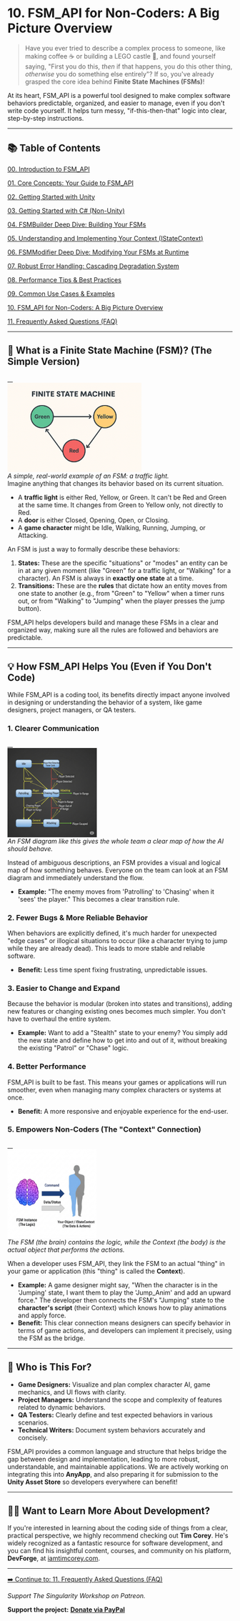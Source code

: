 # 10\. FSM\_API for Non-Coders: A Big Picture Overview

> Have you ever tried to describe a complex process to someone, like making coffee ☕ or building a LEGO castle 🏰, and found yourself saying, "First you do this, *then* if that happens, you do this other thing, *otherwise* you do something else entirely"? If so, you've already grasped the core idea behind **Finite State Machines (FSMs)**\!

At its heart, FSM\_API is a powerful tool designed to make complex software behaviors predictable, organized, and easier to manage, even if you don't write code yourself. It helps turn messy, "if-this-then-that" logic into clear, step-by-step instructions.

-----

## 📚 Table of Contents

[00. Introduction to FSM_API](00_Introduction.md)

[01. Core Concepts: Your Guide to FSM_API](01_Core_Concepts.md)

[02. Getting Started with Unity](02_Getting_Started_Unity.md)

[03. Getting Started with C# (Non-Unity)](03_Getting_Started_CSharp.md)

[04. FSMBuilder Deep Dive: Building Your FSMs](04_FSM_Builder_Deep_Dive.md)

[05. Understanding and Implementing Your Context (IStateContext)](05_Context_Implementation.md)

[06. FSMModifier Deep Dive: Modifying Your FSMs at Runtime](06_FSM_Modifier_Deep_Dive.md)

[07. Robust Error Handling: Cascading Degradation System](07_Error_Handling.md)

[08. Performance Tips & Best Practices](08_Performance_Tips.md)

[09. Common Use Cases & Examples](09_Common_Use_Cases.md)

[10. FSM_API for Non-Coders: A Big Picture Overview](10_Non_Coder_Overview.md)

[11. Frequently Asked Questions (FAQ)](11_FAQ.md)

-----

## 🤖 What is a Finite State Machine (FSM)? (The Simple Version)


<a href="Visuals/TrafficLightFSM.png" target="_blank">
    <img src="Visuals/TrafficLightFSM.png" alt="A state machine diagram of a traffic light." height="200" style="display: block;">
</a>
<em>A simple, real-world example of an FSM: a traffic light.</em>
<br>
Imagine anything that changes its behavior based on its current situation.

  * A **traffic light** is either Red, Yellow, or Green. It can't be Red and Green at the same time. It changes from Green to Yellow only, not directly to Red.
  * A **door** is either Closed, Opening, Open, or Closing.
  * A **game character** might be Idle, Walking, Running, Jumping, or Attacking.

An FSM is just a way to formally describe these behaviors:

1.  **States:** These are the specific "situations" or "modes" an entity can be in at any given moment (like "Green" for a traffic light, or "Walking" for a character). An FSM is always in **exactly one state** at a time.
2.  **Transitions:** These are the **rules** that dictate how an entity moves from one state to another (e.g., from "Green" to "Yellow" when a timer runs out, or from "Walking" to "Jumping" when the player presses the jump button).

FSM\_API helps developers build and manage these FSMs in a clear and organized way, making sure all the rules are followed and behaviors are predictable.

-----

## 💡 How FSM\_API Helps You (Even if You Don't Code)

While FSM\_API is a coding tool, its benefits directly impact anyone involved in designing or understanding the behavior of a system, like game designers, project managers, or QA testers.

### 1\. **Clearer Communication**

<a href="Visuals/Character_AI_FSM.png" target="_blank">
    <img src="Visuals/Character_AI_FSM.png" alt="A flowchart of an enemy AI, showing states like Patrolling and Chasing." height="200" style="display: block;">
</a>
<em>An FSM diagram like this gives the whole team a clear map of how the AI should behave.</em>
<br>

Instead of ambiguous descriptions, an FSM provides a visual and logical map of how something behaves. Everyone on the team can look at an FSM diagram and immediately understand the flow.

  * **Example:** "The enemy moves from 'Patrolling' to 'Chasing' when it 'sees' the player." This becomes a clear transition rule.

### 2\. **Fewer Bugs & More Reliable Behavior**

When behaviors are explicitly defined, it's much harder for unexpected "edge cases" or illogical situations to occur (like a character trying to jump while they are already dead). This leads to more stable and reliable software.

  * **Benefit:** Less time spent fixing frustrating, unpredictable issues.

### 3\. **Easier to Change and Expand**

Because the behavior is modular (broken into states and transitions), adding new features or changing existing ones becomes much simpler. You don't have to overhaul the entire system.

  * **Example:** Want to add a "Stealth" state to your enemy? You simply add the new state and define how to get into and out of it, without breaking the existing "Patrol" or "Chase" logic.

### 4\. **Better Performance**

FSM\_API is built to be fast. This means your games or applications will run smoother, even when managing many complex characters or systems at once.

  * **Benefit:** A more responsive and enjoyable experience for the end-user.

### 5\. **Empowers Non-Coders (The "Context" Connection)**

<a href="Visuals/FSM_Context_Relationship.png" target="_blank">
    <img src="Visuals/FSM_Context_Relationship.png" alt="A diagram showing the FSM as a brain controlling the game object as a body." height="200" style="display: block;">
</a>
<em>The FSM (the brain) contains the logic, while the Context (the body) is the actual object that performs the actions.</em>

When a developer uses FSM\_API, they link the FSM to an actual "thing" in your game or application (this "thing" is called the **Context**).

  * **Example:** A game designer might say, "When the character is in the 'Jumping' state, I want them to play the 'Jump\_Anim' and add an upward force." The developer then connects the FSM's "Jumping" state to the **character's script** (their Context) which knows how to play animations and apply force.
  * **Benefit:** This clear connection means designers can specify behavior in terms of game actions, and developers can implement it precisely, using the FSM as the bridge.

-----

## 🎯 Who is This For?

  * **Game Designers:** Visualize and plan complex character AI, game mechanics, and UI flows with clarity.
  * **Project Managers:** Understand the scope and complexity of features related to dynamic behaviors.
  * **QA Testers:** Clearly define and test expected behaviors in various scenarios.
  * **Technical Writers:** Document system behaviors accurately and concisely.

FSM\_API provides a common language and structure that helps bridge the gap between design and implementation, leading to more robust, understandable, and maintainable applications. We are actively working on integrating this into **AnyApp**, and also preparing it for submission to the **Unity Asset Store** so developers everywhere can benefit\!

-----

## 👨‍💻 Want to Learn More About Development?

If you're interested in learning about the coding side of things from a clear, practical perspective, we highly recommend checking out **Tim Corey**. He's widely recognized as a fantastic resource for software development, and you can find his insightful content, courses, and community on his platform, **DevForge**, at [iamtimcorey.com](https://www.iamtimcorey.com/). 

---

[➡️ Continue to: 11. Frequently Asked Questions (FAQ)](11_FAQ.md)


<a href="https://www.patreon.com/TheSingularityWorkshop" target="_blank">
</a>
<em>Support The Singularity Workshop on Patreon.</em>
</a>

**Support the project:** [**Donate via PayPal**](https://www.paypal.com/donate/?hosted_button_id=3Z7263LCQMV9J)